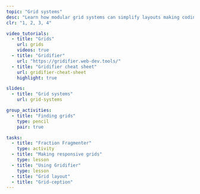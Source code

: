 ```yaml
---
topic: "Grid systems"
desc: "Learn how modular grid systems can simplify layouts making coding more efficient."
clr: "1, 2, 3, 4"

video_tutorials:
  - title: "Grids"
    url: grids
    videos: true
  - title: "Gridifier"
    url: "https://gridifier.web-dev.tools/"
  - title: "Gridifier cheat sheet"
    url: gridifier-cheat-sheet
    highlight: true

slides:
  - title: "Grid systems"
    url: grid-systems

group_activities:
  - title: "Finding grids"
    type: pencil
    pair: true

tasks:
  - title: "Fraction Fragmenter"
    type: activity
  - title: "Making responsive grids"
    type: lesson
  - title: "Using Gridifier"
    type: lesson
  - title: "Grid layout"
  - title: "Grid-ception"
---
```

